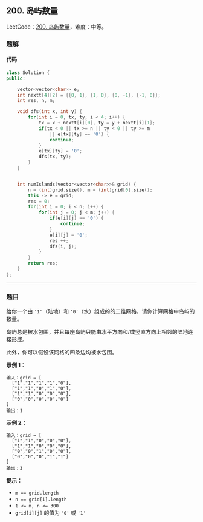 ## 200. 岛屿数量

LeetCode：[200. 岛屿数量](https://leetcode.cn/problems/number-of-islands/)，难度：中等。

### 题解

#### 代码

```c++
class Solution {
public:

    vector<vector<char>> e;
    int nextt[4][2] = {{0, 1}, {1, 0}, {0, -1}, {-1, 0}};
    int res, n, m;

    void dfs(int x, int y) {
        for(int i = 0, tx, ty; i < 4; i++) {
            tx = x + nextt[i][0], ty = y + nextt[i][1];
            if(tx < 0 || tx >= n || ty < 0 || ty >= m 
                || e[tx][ty] == '0') {
                continue;
            }
            e[tx][ty] = '0';
            dfs(tx, ty);
        }
    }


    int numIslands(vector<vector<char>>& grid) {
        n = (int)grid.size(), m = (int)grid[0].size();
        this -> e = grid;
        res = 0;
        for(int i = 0; i < n; i++) {
            for(int j = 0; j < m; j++) {
                if(e[i][j] == '0') {
                    continue;
                }
                e[i][j] = '0';
                res ++;
                dfs(i, j);
            }
        }
        return res;
    }
};
```



---



### 题目

给你一个由 `'1'`（陆地）和 `'0'`（水）组成的的二维网格，请你计算网格中岛屿的数量。

岛屿总是被水包围，并且每座岛屿只能由水平方向和/或竖直方向上相邻的陆地连接形成。

此外，你可以假设该网格的四条边均被水包围。

 

**示例 1：**

```
输入：grid = [
  ["1","1","1","1","0"],
  ["1","1","0","1","0"],
  ["1","1","0","0","0"],
  ["0","0","0","0","0"]
]
输出：1
```

**示例 2：**

```
输入：grid = [
  ["1","1","0","0","0"],
  ["1","1","0","0","0"],
  ["0","0","1","0","0"],
  ["0","0","0","1","1"]
]
输出：3
```

 

**提示：**

- `m == grid.length`
- `n == grid[i].length`
- `1 <= m, n <= 300`
- `grid[i][j]` 的值为 `'0'` 或 `'1'`


